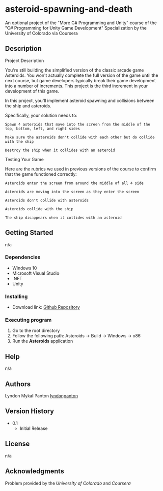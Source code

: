 # asteroid-spawning-and-death
An optional project of the "More C# Programming and Unity" course of the "C# Programming for Unity Game Development" Specialization by the University of Colorado via Coursera

## Description

Project Description

You're still building the simplified version of the classic arcade game Asteroids. You won't actually complete the full version of the game until the next course, but game developers typically break their game development into a number of increments. This project is the third increment in your development of this game.

In this project, you'll implement asteroid spawning and collisions between the ship and asteroids.

Specifically, your solution needs to:

    Spawn 4 asteroids that move into the screen from the middle of the top, bottom, left, and right sides

    Make sure the asteroids don't collide with each other but do collide with the ship

    Destroy the ship when it collides with an asteroid

Testing Your Game

Here are the rubrics we used in previous versions of the course to confirm that the game functioned correctly:

    Asteroids enter the screen from around the middle of all 4 side

    Asteroids are moving into the screen as they enter the screen

    Asteroids don't collide with asteroids

    Asteroids collide with the ship

    The ship disappears when it collides with an asteroid

## Getting Started

n/a

### Dependencies

* Windows 10
* Microsoft Visual Studio
* .NET
* Unity

### Installing

* Download link: [Github Repository](https://github.com/lyndonpanton/asteroid-spawning-and-death)

### Executing program

1. Go to the root directory
2. Follow the following path: Asteroids -> Build -> Windows -> x86
3. Run the **Asteroids** application

## Help

n/a

## Authors

Lyndon Mykal Panton
[lyndonpanton](https://github.com/lyndonpanton/)

## Version History

* 0.1
    * Initial Release

## License

n/a

## Acknowledgments

Problem provided by the _University of Colorado_ and _Coursera_
